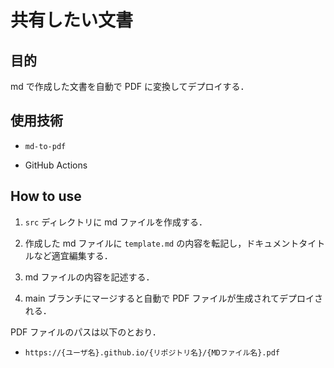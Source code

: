# 共有したい文書

## 目的

md で作成した文書を自動で PDF に変換してデプロイする．

## 使用技術

- `md-to-pdf`

- GitHub Actions

## How to use

1. `src` ディレクトリに md ファイルを作成する．

2. 作成した md ファイルに `template.md` の内容を転記し，ドキュメントタイトルなど適宜編集する．

3. md ファイルの内容を記述する．

4. main ブランチにマージすると自動で PDF ファイルが生成されてデプロイされる．

PDF ファイルのパスは以下のとおり．

- `https://{ユーザ名}.github.io/{リポジトリ名}/{MDファイル名}.pdf`
